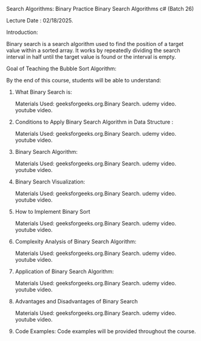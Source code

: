 



Search Algorithms: Binary
Practice Binary Search Algorithms c# 
(Batch 26)

Lecture Date :  02/18/2025.


Introduction:

Binary search is a search algorithm used to find the position of a target value within a sorted array. It works by repeatedly dividing the
search interval in half until the target value is found or the interval is empty.


Goal of Teaching the Bubble Sort Algorithm: 

By the end of this course, students will be able to understand:

1. What Binary Search is:

	Materials Used:
	geeksforgeeks.org.Binary Search.
	udemy video.
	youtube video.

2. Conditions to Apply Binary Search Algorithm in Data Structure :
	
	Materials Used:
	geeksforgeeks.org.Binary Search.
	udemy video.
	youtube video.

3. Binary Search Algorithm:
	
	Materials Used:
	geeksforgeeks.org.Binary Search.
	udemy video.
	youtube video.

4. Binary Search Visualization:

	Materials Used:
	geeksforgeeks.org.Binary Search.
	udemy video.
	youtube video.

5. How to Implement Binary Sort
	
	Materials Used:
	geeksforgeeks.org.Binary Search.
	udemy video.
	youtube video.

6. Complexity Analysis of Binary Search Algorithm:
	
	Materials Used:
	geeksforgeeks.org.Binary Search.
	udemy video.
	youtube video.

7. Application of Binary Search Algorithm:

	Materials Used:
	geeksforgeeks.org.Binary Search.
	udemy video.
	youtube video.

8. Advantages and Disadvantages of Binary Search
	
	Materials Used:
	geeksforgeeks.org.Binary Search.
	udemy video.
	youtube video.

9. Code Examples:
	Code examples will be provided throughout the course.







